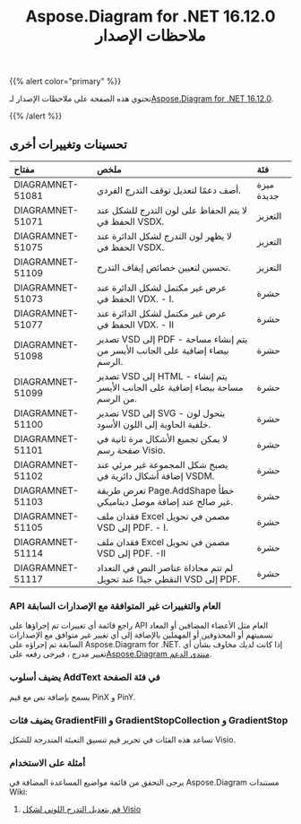 ﻿---
title: Aspose.Diagram for .NET 16.12.0 ملاحظات الإصدار
type: docs
weight: 10
url: /ar/net/aspose-diagram-for-net-16-12-0-release-notes/
---
{{% alert color="primary" %}} 

 تحتوي هذه الصفحة على ملاحظات الإصدار لـ[Aspose.Diagram for .NET 16.12.0](https://www.nuget.org/packages/Aspose.Diagram/16.12.0).

{{% /alert %}} 
## **تحسينات وتغييرات أخرى**

|**مفتاح**|**ملخص**|**فئة**|
|:- |:- |:- |
|DIAGRAMNET-51081|أضف دعمًا لتعديل توقف التدرج الفردي.|ميزة جديدة|
|DIAGRAMNET-51071|لا يتم الحفاظ على لون التدرج للشكل عند الحفظ في VSDX.|التعزيز|
|DIAGRAMNET-51075|لا يظهر لون التدرج لشكل الدائرة عند الحفظ في VSDX.|التعزيز|
|DIAGRAMNET-51109|تحسين لتعيين خصائص إيقاف التدرج.|التعزيز|
|DIAGRAMNET-51073|عرض غير مكتمل لشكل الدائرة عند الحفظ في VDX. - I.|حشرة|
|DIAGRAMNET-51077|عرض غير مكتمل لشكل الدائرة عند الحفظ في VDX. - II|حشرة|
|DIAGRAMNET-51098|تصدير VSD إلى PDF - يتم إنشاء مساحة بيضاء إضافية على الجانب الأيسر من الرسم.|حشرة|
|DIAGRAMNET-51099|تصدير VSD إلى HTML - يتم إنشاء مساحة بيضاء إضافية على الجانب الأيسر من الرسم.|حشرة|
|DIAGRAMNET-51100|تصدير VSD إلى SVG - يتحول لون خلفية الحاوية إلى اللون الأسود.|حشرة|
|DIAGRAMNET-51101|لا يمكن تجميع الأشكال مرة ثانية في صفحة رسم Visio.|حشرة|
|DIAGRAMNET-51102|يصبح شكل المجموعة غير مرئي عند إضافة أشكال دائرية في VSDM.|حشرة|
|DIAGRAMNET-51103|تعرض طريقة Page.AddShape خطأ غير صالح عند إضافة موصل ديناميكي.|حشرة|
|DIAGRAMNET-51105|فقدان ملف Excel مضمن في تحويل VSD إلى PDF. - I.|حشرة|
|DIAGRAMNET-51114|فقدان ملف Excel مضمن في تحويل VSD إلى PDF. -II|حشرة|
|DIAGRAMNET-51117|لم تتم محاذاة عناصر النص في التعداد النقطي جيدًا عند تحويل VSD إلى PDF.|حشرة|
### **API العام والتغييرات غير المتوافقة مع الإصدارات السابقة**
راجع قائمة أي تغييرات تم إجراؤها على API العام مثل الأعضاء المضافين أو المعاد تسميتهم أو المحذوفين أو المهملين بالإضافة إلى أي تغيير غير متوافق مع الإصدارات السابقة تم إجراؤه على Aspose.Diagram for .NET. إذا كانت لديك مخاوف بشأن أي تغيير مدرج ، فيرجى رفعه على[Aspose.Diagram منتدى الدعم](https://forum.aspose.com/c/diagram/17).
### **يضيف أسلوب AddText في فئة الصفحة**
يسمح بإضافة نص مع قيم PinX و PinY.
### **يضيف فئات GradientFill و GradientStopCollection و GradientStop**
تساعد هذه الفئات في تحرير قيم تنسيق التعبئة المتدرجة للشكل Visio.
### **أمثلة على الاستخدام**
يرجى التحقق من قائمة مواضيع المساعدة المضافة في Aspose.Diagram مستندات Wiki:

1. [قم بتعديل التدرج اللوني لشكل Visio](http://www.aspose.com/docs/display/diagramnet/Modify+the+Gradient+of+a+Visio+Shape)
